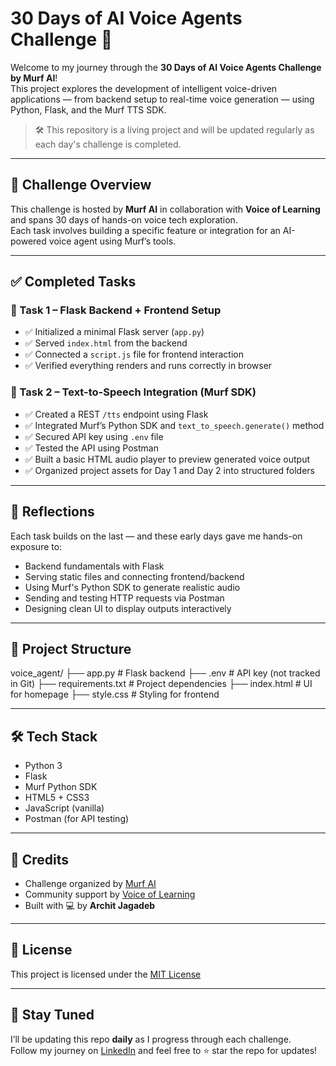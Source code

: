 # 30 Days of AI Voice Agents Challenge 🚀

Welcome to my journey through the **30 Days of AI Voice Agents Challenge by Murf AI**!  
This project explores the development of intelligent voice-driven applications — from backend setup to real-time voice generation — using Python, Flask, and the Murf TTS SDK.

> 🛠 This repository is a living project and will be updated regularly as each day's challenge is completed.

---

## 📌 Challenge Overview

This challenge is hosted by **Murf AI** in collaboration with **Voice of Learning** and spans 30 days of hands-on voice tech exploration.  
Each task involves building a specific feature or integration for an AI-powered voice agent using Murf’s tools.

---

## ✅ Completed Tasks

### 🎯 Task 1 – Flask Backend + Frontend Setup
- ✅ Initialized a minimal Flask server (`app.py`)
- ✅ Served `index.html` from the backend
- ✅ Connected a `script.js` file for frontend interaction
- ✅ Verified everything renders and runs correctly in browser

### 🎯 Task 2 – Text-to-Speech Integration (Murf SDK)
- ✅ Created a REST `/tts` endpoint using Flask
- ✅ Integrated Murf’s Python SDK and `text_to_speech.generate()` method
- ✅ Secured API key using `.env` file
- ✅ Tested the API using Postman
- ✅ Built a basic HTML audio player to preview generated voice output
- ✅ Organized project assets for Day 1 and Day 2 into structured folders

---

## 🧠 Reflections

Each task builds on the last — and these early days gave me hands-on exposure to:
- Backend fundamentals with Flask
- Serving static files and connecting frontend/backend
- Using Murf's Python SDK to generate realistic audio
- Sending and testing HTTP requests via Postman
- Designing clean UI to display outputs interactively

---

## 📁 Project Structure

voice_agent/
├── app.py # Flask backend
├── .env # API key (not tracked in Git)
├── requirements.txt # Project dependencies
├── index.html # UI for homepage
├── style.css # Styling for frontend

---

## 🛠️ Tech Stack

- Python 3
- Flask
- Murf Python SDK
- HTML5 + CSS3
- JavaScript (vanilla)
- Postman (for API testing)

---

## 🙌 Credits

- Challenge organized by [Murf AI](https://murf.ai)
- Community support by [Voice of Learning](https://voiceoflearning.in/)
- Built with 💻 by **Archit Jagadeb**

---

## 📜 License

This project is licensed under the [MIT License](./LICENSE)

---

## 📅 Stay Tuned

I’ll be updating this repo **daily** as I progress through each challenge.  
Follow my journey on [LinkedIn](www.linkedin.com/in/archit-jagadeb-a6aa66366) and feel free to ⭐ star the repo for updates!

